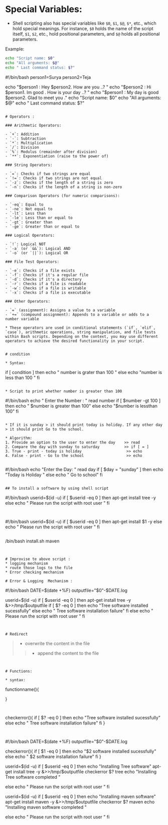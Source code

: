# Special Variables:
   * Shell scripting also has special variables like `$0`, `$1`, `$@`, `$*`, etc., which hold special meanings. For instance, `$0` holds the name of the script itself, `$1`, `$2`, etc., hold positional parameters, and `$@` holds all positional parameters.

   Example:
   ```bash
   echo "Script name: $0"
   echo "All arguments: $@"
   echo " Last command status: $?"


```
#!/bin/bash
person1=Surya
person2=Teja

echo "$person1 : Hey $person2. How are you ..? "
echo "$person2 : Hi $person1. Im good . How is your day ..? "
echo "$person1 : My day is good $person2. Glad to meet you ."
echo "Script name: $0"
echo "All arguments: $@"
echo " Last command status: $?"

```

# Operators : 

### Arithmetic Operators:

- `+`: Addition
- `-`: Subtraction
- `*`: Multiplication
- `/`: Division
- `%`: Modulus (remainder after division)
- `**`: Exponentiation (raise to the power of)

### String Operators:

- `=`: Checks if two strings are equal
- `!=`: Checks if two strings are not equal
- `-z`: Checks if the length of a string is zero
- `-n`: Checks if the length of a string is non-zero

### Comparison Operators (for numeric comparisons):

- `-eq`: Equal to
- `-ne`: Not equal to
- `-lt`: Less than
- `-le`: Less than or equal to
- `-gt`: Greater than
- `-ge`: Greater than or equal to

### Logical Operators:

- `!`: Logical NOT
- `-a` (or `&&`): Logical AND
- `-o` (or `||`): Logical OR

### File Test Operators:

- `-e`: Checks if a file exists
- `-f`: Checks if it's a regular file
- `-d`: Checks if it's a directory
- `-r`: Checks if a file is readable
- `-w`: Checks if a file is writable
- `-x`: Checks if a file is executable

### Other Operators:

- `=` (assignment): Assigns a value to a variable
- `+=` (compound assignment): Appends to a variable or adds to a number variable

* These operators are used in conditional statements (`if`, `elif`, `case`), arithmetic operations, string manipulation, and file tests within Bash scripts. Depending on the context, you may use different operators to achieve the desired functionality in your script.


# condition 

* Syntax:

```
if [ condition ]
then 
echo " number is grater than 100 "
else
echo "number is less than 100 "
fi 
```

* Script to print whether number is greater than 100 

```
#!/bin/bash
echo " Enter the Number : "
read number
if [ $number -gt 100 ]
then 
echo " $number is greater than 100"
else 
echo "$number is lessthan 100"
fi 

```

* If it is sunday > it should print today is holiday. If any other day > it should print Go to the school.

* Algorithm:
1. Provide an option to the user to enter the day    >> read
2. Compare the day with sunday to saturday           >> if [ = ]
3. True - print - today is holiday                    >> echo 
4. False - print - Go to the school                   >> echo 


```
#!/bin/bash 
echo "Enter the Day: " 
read day
if [ $day = "sunday" ]
then 
echo "Today is Holiday "
else 
echo " Go to school"
fi 
```

## To install a software by using shell script 

```

#!/bin/bash 
userid=$(id -u)
if [ $userid -eq 0 ]
then 
  apt-get install tree -y 
else 
  echo " Please run the script with root user "
fi 

```


```

#!/bin/bash 
userid=$(id -u)
if [ $userid -eq 0 ]
then 
  apt-get install $1 -y 
else 
  echo " Please run the script with root user "
fi 

```

```
/bin/bash install.sh maven 
```


# Improvise te above script :
* logging mechanism 
* route those logs to the file 
* Error checking mechanism 

# Error & Logging  Mechanism :

```
#!/bin/bash 
DATE=$(date +%F)
outputfile="$0"-$DATE.log

userid=$(id -u)
if [ $userid -eq 0 ]
then 
  apt-get install tree -y &>>/tmp/$outputfile
  if [ $? -eq 0  ]
  then 
  echo "Tree software installed sucessfully"
  else 
  echo " Tree software installation failure"
  fi 
else 
  echo " Please run the script with root user "
fi 
```


# Redirect 

```
> - overwrite the content in the file 
>> - append the content to the file 
```


# Functions:

* syntax:

```
functionname(){

}
```


```
checkerror(){
  if [ $? -eq 0  ]
  then 
  echo "Tree software installed sucessfully"
  else 
  echo " Tree software installation failure"
  fi
}
```


```
#!/bin/bash 
DATE=$(date +%F)
outputfile="$0"-$DATE.log


checkerror(){
  if [ $1 -eq 0  ]
  then 
  echo "$2 software installed sucessfully"
  else 
  echo " $2 software installation failure"
  fi
}


userid=$(id -u)
if [ $userid -eq 0 ]
then 
  echo "Installing Tree software"
  apt-get install tree -y &>>/tmp/$outputfile
  checkerror $? tree
  echo "Installing Tree software completed "

else 
  echo " Please run the script with root user "
fi 


userid=$(id -u)
if [ $userid -eq 0 ]
then 
   echo "Installing maven software"
  apt-get install maven -y &>>/tmp/$outputfile
  checkerror $? maven
echo "Installing maven  software completed "

else 
  echo " Please run the script with root user "
fi 
```
